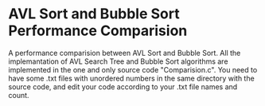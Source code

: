 # AVL Sort and Bubble Sort Performance Comparision

A performance comparision between AVL Sort and Bubble Sort. All the implemantation of AVL Search Tree and Bubble Sort algorithms are implemented in the one and only source code "Comparision.c". You need to have some .txt files with unordered numbers in the same directory with the source code, and edit your code according to your .txt file names and count.
